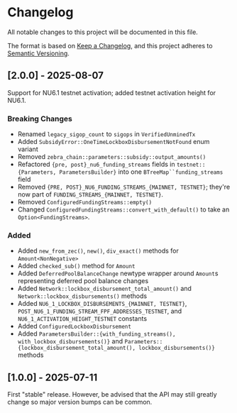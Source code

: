 # Changelog

All notable changes to this project will be documented in this file.

The format is based on [Keep a Changelog](https://keepachangelog.com/en/1.0.0/),
and this project adheres to [Semantic Versioning](https://semver.org/spec/v2.0.0.html).

## [2.0.0] - 2025-08-07

Support for NU6.1 testnet activation; added testnet activation height for NU6.1.

### Breaking Changes

- Renamed `legacy_sigop_count` to `sigops` in `VerifiedUnminedTx`
- Added `SubsidyError::OneTimeLockboxDisbursementNotFound` enum variant
- Removed `zebra_chain::parameters::subsidy::output_amounts()`
- Refactored `{pre, post}_nu6_funding_streams` fields in `testnet::{Parameters, ParametersBuilder}` into one `BTreeMap``funding_streams` field
- Removed `{PRE, POST}_NU6_FUNDING_STREAMS_{MAINNET, TESTNET}`;
  they're now part of `FUNDING_STREAMS_{MAINNET, TESTNET}`.
- Removed `ConfiguredFundingStreams::empty()`
- Changed `ConfiguredFundingStreams::convert_with_default()` to take
  an `Option<FundingStreams>`.

### Added

- Added `new_from_zec()`, `new()`, `div_exact()` methods for `Amount<NonNegative>`
- Added `checked_sub()` method for `Amount`
- Added `DeferredPoolBalanceChange` newtype wrapper around `Amount`s representing deferred pool balance changes
- Added `Network::lockbox_disbursement_total_amount()` and
  `Network::lockbox_disbursements()` methods
- Added `NU6_1_LOCKBOX_DISBURSEMENTS_{MAINNET, TESTNET}`, `POST_NU6_1_FUNDING_STREAM_FPF_ADDRESSES_TESTNET`, and `NU6_1_ACTIVATION_HEIGHT_TESTNET` constants
- Added `ConfiguredLockboxDisbursement`
- Added `ParametersBuilder::{with_funding_streams(), with_lockbox_disbursements()}` and
  `Parameters::{lockbox_disbursement_total_amount(), lockbox_disbursements()}` methods

## [1.0.0] - 2025-07-11

First "stable" release. However, be advised that the API may still greatly
change so major version bumps can be common.